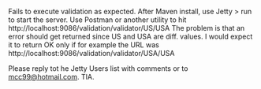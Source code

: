 Fails to execute validation as expected.  After Maven install, use Jetty > run to start the server.
Use Postman or another utility to hit http://localhost:9086/validation/validator/US/USA
The problem is that an error should get returned since US and USA are diff. values.  I would
expect it to return OK only if for example the URL was http://localhost:9086/validation/validator/USA/USA

Please reply tot he Jetty Users list with comments or to mcc99@hotmail.com.  TIA.
